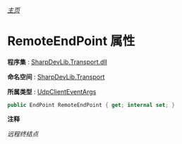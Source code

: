 ###### [主页](./Index.md "主页")

# RemoteEndPoint 属性

**程序集** : [SharpDevLib.Transport.dll](./SharpDevLib.Transport.assembly.md "SharpDevLib.Transport.dll")

**命名空间** : [SharpDevLib.Transport](./SharpDevLib.Transport.namespace.md "SharpDevLib.Transport")

**所属类型** : [UdpClientEventArgs](./SharpDevLib.Transport.UdpClientEventArgs.md "UdpClientEventArgs")

``` csharp
public EndPoint RemoteEndPoint { get; internal set; }
```

**注释**

*远程终结点*



